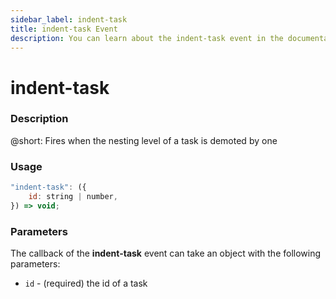 ```yaml
---
sidebar_label: indent-task
title: indent-task Event
description: You can learn about the indent-task event in the documentation of the DHTMLX JavaScript To Do List library. Browse developer guides and API reference, try out code examples and live demos, and download a free 30-day evaluation version of DHTMLX To Do List.
---
```


# indent-task

### Description

@short: Fires when the nesting level of a task is demoted by one

### Usage

~~~js
"indent-task": ({
    id: string | number,
}) => void;
~~~

### Parameters

The callback of the **indent-task** event can take an object with the following parameters:

- `id` - (required) the id of a task